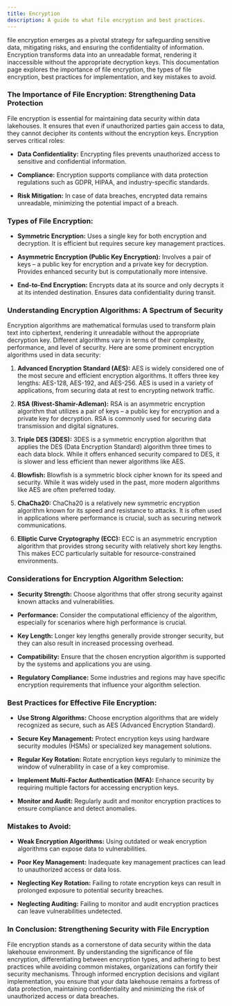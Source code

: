 ```yaml
---
title: Encryption
description: A guide to what file encryption and best practices.
---
```


 file encryption emerges as a pivotal strategy for safeguarding sensitive data, mitigating risks, and ensuring the confidentiality of information. Encryption transforms data into an unreadable format, rendering it inaccessible without the appropriate decryption keys. This documentation page explores the importance of file encryption, the types of file encryption, best practices for implementation, and key mistakes to avoid.

### The Importance of File Encryption: Strengthening Data Protection

File encryption is essential for maintaining data security within data lakehouses. It ensures that even if unauthorized parties gain access to data, they cannot decipher its contents without the encryption keys. Encryption serves critical roles:

- **Data Confidentiality:** Encrypting files prevents unauthorized access to sensitive and confidential information.

- **Compliance:** Encryption supports compliance with data protection regulations such as GDPR, HIPAA, and industry-specific standards.

- **Risk Mitigation:** In case of data breaches, encrypted data remains unreadable, minimizing the potential impact of a breach.

### Types of File Encryption:

- **Symmetric Encryption:** Uses a single key for both encryption and decryption. It is efficient but requires secure key management practices.

- **Asymmetric Encryption (Public Key Encryption):** Involves a pair of keys – a public key for encryption and a private key for decryption. Provides enhanced security but is computationally more intensive.

- **End-to-End Encryption:** Encrypts data at its source and only decrypts it at its intended destination. Ensures data confidentiality during transit.

### Understanding Encryption Algorithms: A Spectrum of Security

Encryption algorithms are mathematical formulas used to transform plain text into ciphertext, rendering it unreadable without the appropriate decryption key. Different algorithms vary in terms of their complexity, performance, and level of security. Here are some prominent encryption algorithms used in data security:

1. **Advanced Encryption Standard (AES):** AES is widely considered one of the most secure and efficient encryption algorithms. It offers three key lengths: AES-128, AES-192, and AES-256. AES is used in a variety of applications, from securing data at rest to encrypting network traffic.

2. **RSA (Rivest-Shamir-Adleman):** RSA is an asymmetric encryption algorithm that utilizes a pair of keys – a public key for encryption and a private key for decryption. RSA is commonly used for securing data transmission and digital signatures.

3. **Triple DES (3DES):** 3DES is a symmetric encryption algorithm that applies the DES (Data Encryption Standard) algorithm three times to each data block. While it offers enhanced security compared to DES, it is slower and less efficient than newer algorithms like AES.

4. **Blowfish:** Blowfish is a symmetric block cipher known for its speed and security. While it was widely used in the past, more modern algorithms like AES are often preferred today.

5. **ChaCha20:** ChaCha20 is a relatively new symmetric encryption algorithm known for its speed and resistance to attacks. It is often used in applications where performance is crucial, such as securing network communications.

6. **Elliptic Curve Cryptography (ECC):** ECC is an asymmetric encryption algorithm that provides strong security with relatively short key lengths. This makes ECC particularly suitable for resource-constrained environments.

### Considerations for Encryption Algorithm Selection:

- **Security Strength:** Choose algorithms that offer strong security against known attacks and vulnerabilities.

- **Performance:** Consider the computational efficiency of the algorithm, especially for scenarios where high performance is crucial.

- **Key Length:** Longer key lengths generally provide stronger security, but they can also result in increased processing overhead.

- **Compatibility:** Ensure that the chosen encryption algorithm is supported by the systems and applications you are using.

- **Regulatory Compliance:** Some industries and regions may have specific encryption requirements that influence your algorithm selection.

### Best Practices for Effective File Encryption:

- **Use Strong Algorithms:** Choose encryption algorithms that are widely recognized as secure, such as AES (Advanced Encryption Standard).

- **Secure Key Management:** Protect encryption keys using hardware security modules (HSMs) or specialized key management solutions.

- **Regular Key Rotation:** Rotate encryption keys regularly to minimize the window of vulnerability in case of a key compromise.

- **Implement Multi-Factor Authentication (MFA):** Enhance security by requiring multiple factors for accessing encryption keys.

- **Monitor and Audit:** Regularly audit and monitor encryption practices to ensure compliance and detect anomalies.

### Mistakes to Avoid:

- **Weak Encryption Algorithms:** Using outdated or weak encryption algorithms can expose data to vulnerabilities.

- **Poor Key Management:** Inadequate key management practices can lead to unauthorized access or data loss.

- **Neglecting Key Rotation:** Failing to rotate encryption keys can result in prolonged exposure to potential security breaches.

- **Neglecting Auditing:** Failing to monitor and audit encryption practices can leave vulnerabilities undetected.

### In Conclusion: Strengthening Security with File Encryption

File encryption stands as a cornerstone of data security within the data lakehouse environment. By understanding the significance of file encryption, differentiating between encryption types, and adhering to best practices while avoiding common mistakes, organizations can fortify their security mechanisms. Through informed encryption decisions and vigilant implementation, you ensure that your data lakehouse remains a fortress of data protection, maintaining confidentiality and minimizing the risk of unauthorized access or data breaches.